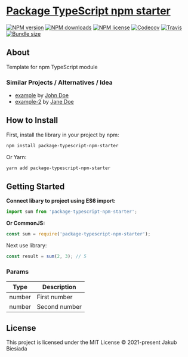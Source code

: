 # [Package TypeScript npm starter](https://github.com/the-mes/package-typescript-npm-starter)

[![NPM version](https://img.shields.io/npm/v/package-typescript-npm-starter?style=flat-square)](https://www.npmjs.com/package/package-typescript-npm-starter)
[![NPM downloads](https://img.shields.io/npm/dm/package-typescript-npm-starter?style=flat-square)](https://www.npmjs.com/package/package-typescript-npm-starter)
[![NPM license](https://img.shields.io/npm/l/package-typescript-npm-starter?style=flat-square)](https://www.npmjs.com/package/package-typescript-npm-starter)
[![Codecov](https://img.shields.io/codecov/c/github/the-mes/package-typescript-npm-starter?style=flat-square)](https://codecov.io/gh/the-mes/package-typescript-npm-starter)
[![Travis](https://img.shields.io/travis/com/the-mes/package-typescript-npm-starter/main?style=flat-square)](https://app.travis-ci.com/the-mes/package-typescript-npm-starter)
[![Bundle size](https://img.shields.io/bundlephobia/min/package-typescript-npm-starter?style=flat-square)](https://bundlephobia.com/result?p=s-trimmer)

## About

Template for npm TypeScript module

### Similar Projects / Alternatives / Idea

- [example](#) by [John Doe](#)
- [example-2](#) by [Jane Doe](#)

## How to Install

First, install the library in your project by npm:

```sh
npm install package-typescript-npm-starter
```

Or Yarn:

```sh
yarn add package-typescript-npm-starter
```

## Getting Started

**Connect libary to project using ES6 import:**

```js
import sum from 'package-typescript-npm-starter';
```

**Or CommonJS:**

```js
const sum = require('package-typescript-npm-starter');
```

Next use library:

```js
const result = sum(2, 3); // 5
```

### Params

| Type   | Description   |
| ------ | ------------- |
| number | First number  |
| number | Second number |

## License

This project is licensed under the MIT License © 2021-present Jakub Biesiada
